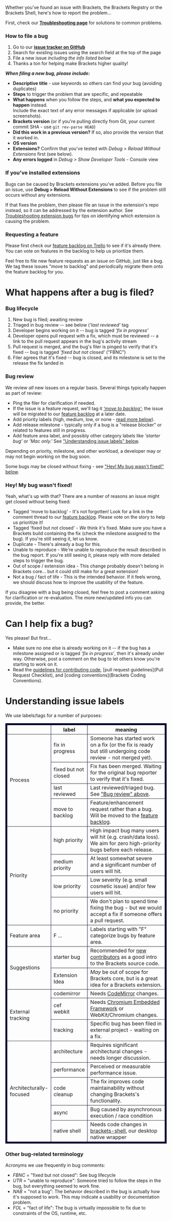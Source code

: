 Whether you've found an issue with Brackets, the Brackets Registry or the Brackets Shell, here's how to report the problem...

First, check our **[Troubleshooting page](https://github.com/adobe/brackets/wiki/Troubleshooting)** for solutions to common problems.

### How to file a bug

1. Go to our **[issue tracker on GitHub](https://github.com/adobe/brackets/issues)**
2. Search for existing issues using the search field at the top of the page
3. File a new issue _including the info listed below_
4. Thanks a ton for helping make Brackets higher quality!

_**When filing a new bug, please include:**_

* **Descriptive title** - use keywords so others can find your bug (avoiding duplicates)
* **Steps** to trigger the problem that are specific, and repeatable
* **What happens** when you follow the steps, and **what you expected to happen** instead.<br>Include the exact text of any error messages if applicable (or upload screenshots).
* **Brackets version** (or if you're pulling directly from Git, your current commit SHA - use `git rev-parse HEAD`)
* **Did this work in a previous version?** If so, also provide the version that it worked in.
* **OS version**
* **Extensions?** Confirm that you've tested with _Debug > Reload Without Extensions_ first (see below).
* **Any errors logged** in _Debug > Show Developer Tools_ - Console view

### If you've installed extensions

Bugs can be caused by Brackets extensions you've added. Before you file an issue, use **Debug > Reload Without Extensions** to see if the problem still occurs without any extensions.

If that fixes the problem, then please file an issue in the extension's repo instead, so it can be addressed by the extension author.  See [Troubleshooting extension bugs](https://github.com/adobe/brackets/wiki/Troubleshooting#wiki-disable-all-extensions) for tips on identifying which extension is causing the problem.

### Requesting a feature

Please first check our [feature backlog on Trello](http://bit.ly/BracketsBacklog) to see if it's already there. You can vote on features in the backlog to help us prioritize them.

Feel free to file new feature requests as an issue on GitHub, just like a bug. We tag these issues "move to backlog" and periodically migrate them onto the feature backlog for you.


# What happens after a bug is filed?

### Bug lifecycle

1. New bug is filed; awaiting review
2. Triaged in bug review -- see below (_'last reviewed'_ tag
3. Developer begins working on it -- bug is tagged _'fix in progress'_
4. Developer opens pull request with a fix, which must be reviewed -- a link to the pull request appears in the bug's activity stream
5. Pull request is merged, and the bug's filer is pinged to verify that it's fixed -- bug is tagged _'fixed but not closed'_ ("FBNC")
6. Filer agrees that it's fixed -- bug is closed, and its milestone is set to the release the fix landed in

### Bug review

We review _all_ new issues on a regular basis. Several things typically happen as part of review:

* Ping the filer for clarification if needed.
* If the issue is a feature request, we'll tag it [_'move to backlog'_](https://github.com/adobe/brackets/issues?labels=move+to+backlog&state=open); the issue will be migrated to our [feature backlog](http://bit.ly/BracketsBacklog) at a later date.
* Add priority labels (high, medium, low, or none - [read more below](#wiki-bug-priority)).
* Add release milestone - typically only if a bug is a "release blocker" or related to features still in progress.
* Add feature area label, and possibly other category labels like _'starter bug'_ or _'Mac only.'_ See ["Understanding issue labels" below](#understanding-issue-labels).

Depending on priority, milestone, and other workload, a developer may or may not begin working on the bug soon.

Some bugs may be closed without fixing - see ["Hey! My bug wasn't fixed!" below](#hey-my-bug-wasnt-fixed).

### Hey! My bug wasn't fixed!

Yeah, what's up with that? There are a number of reasons an issue might get closed without being fixed:

* Tagged 'move to backlog' - It's not forgotten! Look for a link in the comment thread to our [feature backlog](http://bit.ly/BracketsBacklog). Please vote on the story to help us prioritize it!
* Tagged 'fixed but not closed' - _We_ think it's fixed. Make sure you have a Brackets build containing the fix (check the milestone assigned to the bug). If you're still seeing it, let us know.
* Duplicate - There's already a bug for this.
* Unable to reproduce - We're unable to reproduce the result described in the bug report. If you're still seeing it, please reply with more detailed steps to trigger the bug.
* Out of scope / extension idea - This change probably doesn't belong in Brackets core... but it could still make for a great extension!
* Not a bug / fact of life - This is the intended behavior. If it feels wrong, we should discuss how to improve the usability of the feature.

If you disagree with a bug being closed, feel free to post a comment asking for clarification or re-evaluation. The more new/updated info you can provide, the better.


# Can I help fix a bug?

Yes please! But first...

* Make sure no one else is already working on it -- if the bug has a milestone assigned or is tagged _'fix in progress'_, then it's already under way. Otherwise, post a comment on the bug to let others know you're starting to work on it.
* Read the [guidelines for contributing code](https://github.com/adobe/brackets/blob/master/CONTRIBUTING.md#contributing-code), [pull request guidelines](Pull Request Checklist), and [coding conventions](Brackets Coding Conventions).


# Understanding issue labels

We use labels/tags for a number of purposes:

<table width=90% border="5" cellpadding="1" bordercolor="#000033">
  <tr>
    <th width=15% scope="col"></th>
    <th width=15% scope="col">label</th>
    <th width=60% scope="col">meaning</th>
  </tr>
  <tr>
    <td rowspan="4">Process </td>
    <td>fix in progress</td>
    <td>Someone has started work on a fix (or the fix is ready but still undergoing code review - not merged yet).</td>
  </tr>
  <tr>
    <td>fixed but not closed</td>
    <td>Fix has been merged. Waiting for the original bug reporter to verify that it's fixed.</td>
  </tr>
  <tr>
    <td>last reviewed</td>
    <td>Last reviewed/triaged bug. See <a href="#bug-review">"Bug review" above</a>.</td>
  </tr>
  <tr>
    <td>move to backlog</td>
    <td>Feature/enhancement request rather than a bug. Will be moved to the <a href="http://bit.ly/BracketsBacklog">feature backlog</a>.</td>
  </tr>
  <tr>
    <td rowspan="4">Priority <a name="bug-priority"></a></td>
    <td>high priority</td>
    <td>High impact bug many users will hit (e.g. crash/data loss). We aim for zero high-priority bugs before each release.</td>
  </tr>
  <tr>
    <td>medium priority</td>
    <td>At least somewhat severe and a significant number of users will hit.</td>
  </tr>
  <tr>
    <td>low priority</td>
    <td>Low severity (e.g. small cosmetic issue) and/or few users will hit.</td>
  </tr>
  <tr>
    <td>no priority</td>
    <td>We don't plan to  spend time fixing the bug - but we would accept a fix if someone offers a pull request.</td>
  </tr>
  <tr>
    <td>Feature area </td>
    <td>F ...</td>
    <td>Labels starting with "F" categorize bugs by feature area.</td>
  </tr>
  <tr>
    <td rowspan="2">Suggestions </td>
    <td>starter bug</td>
    <td>Recommended for <a href="https://github.com/adobe/brackets/blob/master/CONTRIBUTING.md">new contributors</a> as a good intro to the Brackets source code.</td>
  </tr>
  <tr>
    <td>Extension Idea</td>
    <td><em>May</em> be out of scope for Brackets core, but is a great idea for a Brackets extension.</td>
  </tr>
  <tr>
    <td rowspan="3">External tracking </td>
    <td>codemirror</td>
    <td>Needs <a href="https://github.com/marijnh/CodeMirror">CodeMirror</a> changes.</td>
  </tr>
  <tr>
    <td>cef<br>webkit</td>
    <td>Needs <a href="https://code.google.com/p/chromiumembedded/">Chromium Embedded Framework</a> or WebKit/Chromium changes.</td>
  </tr>
  <tr>
    <td>tracking</td>
    <td>Specific bug has been filed in external project - waiting on a fix.</td>
  </tr>
  <tr>
    <td rowspan="5">Architecturally-focused</td>
    <td>architecture</td>
    <td>Requires significant architectural changes - needs longer discussion.</td>
  </tr>
  <tr>
    <td>performance</td>
    <td>Perceived or measurable performance issue.</td>
  </tr>
  <tr>
    <td>code cleanup</td>
    <td>The fix improves code maintainability without changing Brackets's functionality.</td>
  </tr>
  <tr>
    <td>async</td>
    <td>Bug caused by asynchronous execution / race condition</td>
  </tr>
  <tr>
    <td>native shell</td>
    <td>Needs code changes in <a href="https://github.com/adobe/brackets-shell">brackets-shell</a>, our desktop native wrapper</td>
  </tr>
</table>

### Other bug-related terminology

Acronyms we use frequently in bug comments:

* _FBNC_ = "fixed but not closed": See bug lifecycle
* _UTR_ = "unable to reproduce": Someone tried to follow the steps in the bug, but everything seemed to work fine.
* _NAB_ = "not a bug": The behavior described in the bug is actually how it's supposed to work. This may indicate a usability or documentation problem.
* _FOL_ = "fact of life": The bug is virtually impossible to fix due to constraints of the OS, runtime, etc.